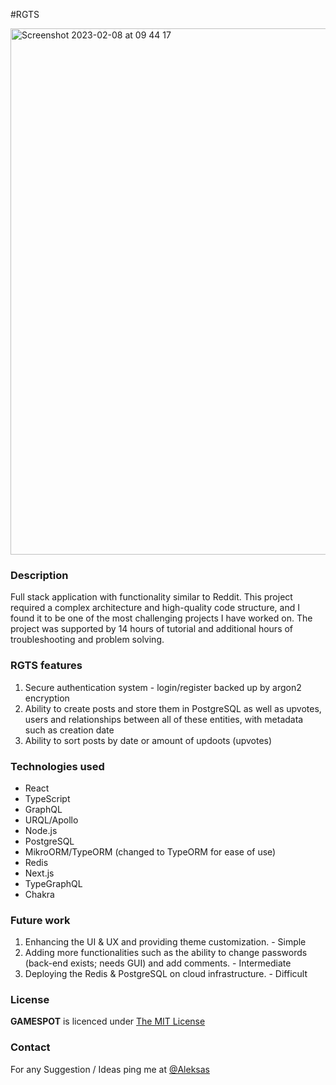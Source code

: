 #RGTS

<img width="842" alt="Screenshot 2023-02-08 at 09 44 17" src="https://user-images.githubusercontent.com/58878092/217493934-0009c788-e7d5-4dcf-86f4-15316bb971c4.png">

### Description

Full stack application with functionality similar to Reddit. This project required a complex architecture and high-quality code structure, and I found it to be one of the most challenging projects I have worked on. The project was supported by 14 hours of tutorial and additional hours of troubleshooting and problem solving. 

### RGTS features

1. Secure authentication system - login/register backed up by argon2 encryption
2. Ability to create posts and store them in PostgreSQL as well as upvotes, users and relationships between all of these entities, with metadata such as creation date
3. Ability to sort posts by date or amount of updoots (upvotes)

### Technologies used

- React
- TypeScript
- GraphQL
- URQL/Apollo
- Node.js
- PostgreSQL
- MikroORM/TypeORM (changed to TypeORM for ease of use)
- Redis
- Next.js
- TypeGraphQL
- Chakra

### Future work

1. Enhancing the UI & UX and providing theme customization. - Simple
2. Adding more functionalities such as the ability to change passwords (back-end exists; needs GUI) and add comments. - Intermediate
3. Deploying the Redis & PostgreSQL on cloud infrastructure. - Difficult

### License

**GAMESPOT** is licenced under [The MIT License](https://opensource.org/licenses/MIT)

### Contact

For any Suggestion / Ideas ping me at [@Aleksas](https://www.linkedin.com/in/aleksas-bagdonas-2bb8a71b2/)

